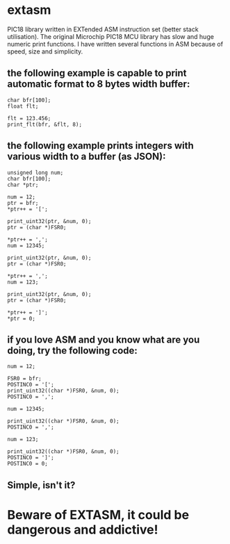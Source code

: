 # extasm
PIC18 library written in EXTended ASM instruction set (better stack utilisation).
The original Microchip PIC18 MCU library has slow and huge numeric print functions.
I have written several functions in ASM because of speed, size and simplicity.

## the following example is capable to print automatic format to 8 bytes width buffer:
```
char bfr[100];
float flt;

flt = 123.456;
print_flt(bfr, &flt, 8);
```

## the following example prints integers with various width to a buffer (as JSON):
```
unsigned long num;
char bfr[100];
char *ptr;

num = 12;
ptr = bfr;
*ptr++ = '[';

print_uint32(ptr, &num, 0);
ptr = (char *)FSR0;

*ptr++ = ',';
num = 12345;

print_uint32(ptr, &num, 0);
ptr = (char *)FSR0;

*ptr++ = ',';
num = 123;

print_uint32(ptr, &num, 0);
ptr = (char *)FSR0;

*ptr++ = ']';
*ptr = 0;
```

## if you love ASM and you know what are you doing, try the following code:
```
num = 12;

FSR0 = bfr;
POSTINC0 = '[';
print_uint32((char *)FSR0, &num, 0);
POSTINC0 = ',';

num = 12345;

print_uint32((char *)FSR0, &num, 0);
POSTINC0 = ',';

num = 123;

print_uint32((char *)FSR0, &num, 0);
POSTINC0 = ']';
POSTINC0 = 0;
```
## Simple, isn't it?
# Beware of EXTASM, it could be dangerous and addictive!
